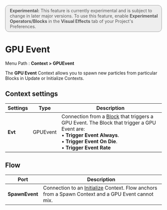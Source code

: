 <div style="border: solid 1px #999; border-radius:12px; background-color:#EEE; padding: 8px; padding-left:14px; color: #555; font-size:14px;"><b>Experimental:</b> This feature is currently experimental and is subject to change in later major versions. To use this feature, enable <b>Experimental Operators/Blocks</b> in the <b>Visual Effects</b> tab of your Project's Preferences.</div>

# GPU Event

Menu Path : **Context > GPUEvent**

The **GPU Event** Context allows you to spawn new particles from particular Blocks in Update or Initialize Contexts.

## Context settings

| **Settings** | **Type** | **Description**                                              |
| ------------ | -------- | ------------------------------------------------------------ |
| **Evt**      | GPUEvent | Connection from a [Block](Blocks.md) that triggers a GPU Event. The Block that trigger a GPU Event are:<br/>&#8226; **Trigger Event Always**.<br/>&#8226; **Trigger Event On Die**.<br/>&#8226; **Trigger Event Rate** |

## Flow

| **Port**       | **Description**                                              |
| -------------- | ------------------------------------------------------------ |
| **SpawnEvent** | Connection to an [Initialize](Context-Initialize.md) Context.  Flow anchors from a Spawn Context and a GPU Event cannot mix. |
